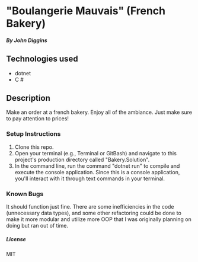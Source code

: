 # "Boulangerie Mauvais" (French Bakery)

#### _By John Diggins_

## Technologies used
* dotnet
* C #

## Description
  Make an order at a french bakery.  Enjoy all of the ambiance.  Just make sure to pay attention to prices!

### Setup Instructions

1. Clone this repo.
2. Open your terminal (e.g., Terminal or GitBash) and navigate to this project's production directory called "Bakery.Solution".
3. In the command line, run the command "dotnet run" to compile and execute the console application. Since this is a console application, you'll interact with it through text commands in your terminal.

### Known Bugs

It should function just fine.  There are some inefficiencies in the code (unnecessary data types), and some other refactoring could be done to make it more modular and utilize more OOP that I was originally planning on doing but ran out of time.

##### License
MIT
